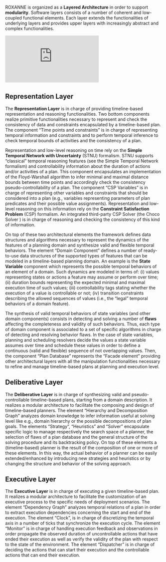 ROXANNE is organized as a **Layered Architecture** in order to support **modularity**. Software layers consists of a number of coherent and low-coupled functional elements. Each layer extends the functionalities of underlying layers and provides upper layers with increasingly abstract and complex functionalities. 

![ROXANNE Layered Architecture](https://github.com/pstlab/roxanne_rosjava/blob/master/docs/assets/img/layers.pdf)


## Representation Layer

The **Representation Layer** is in charge of providing timeline-based representation and reasoning functionalities. Two bottom components realize primitive functionalities necessary to represent and check the consistency of data and constraints encapsulated by a timeline-based plan. The component “Time points and constraints” is in charge of representing temporal information and constraints and to perform temporal inference to check temporal bounds of activities and the consistency of a plan. 

Representation and low-level reasoning on time rely on the **Simple Temporal Network with Uncertainty** (STNU) formalism. STNU supports “classical” temporal reasoning features (see the Simple Temporal Network formalism) and controllability information about the duration of actions and/or activities of a plan. This component encapsulates an implementation of the Floyd-Warshall algorithm to infer minimal and maximal distance bounds between time points and accordingly check the consistency pseudo-controllability of a plan. The component “CSP Variables” is in charge of representing other variables and constraints that should be considered into a plan (e.g., variables representing parameters of plan predicates and their possible value assignments). Representation and low-level reasoning on this information rely on the **Constraint Satisfaction Problem** (CSP) formalism. An integrated third-party CSP Solver (the Choco Solver  ) is in charge of reasoning and checking the consistency of this kind of information. 

On top of these two architectural elements the framework defines data structures and algorithms necessary to represent the dynamics of the features of a planning domain and synthesize valid and flexible temporal behaviors. The element “Domain Component” defines a number of ready-to-use data structures of the supported types of features that can be modeled in a timeline-based planning domain. An example is the **State Variable** component which represents the possible temporal behaviors of an element of a domain. Such dynamics are modeled in terms of: (i) values representing states or actions a feature may assume or perform over time; (ii) duration bounds representing the expected minimal and maximal execution time of such values; (iii) controllability tags stating whether the execution of a value is controllable or not; (iv) transition constraints describing the allowed sequences of values (i.e., the “legal” temporal behaviors of a domain feature).

The synthesis of valid temporal behaviors of state variables (and other domain components) consists in detecting and solving a number of **flaws** affecting the completeness and validity of such behaviors. Thus, each type of domain component is associated to a set of specific algorithms in charge of detecting and resolving behavior flaws. In the case of state variables, planning and scheduling resolvers decide the values a state variable assumes over time and schedule these values in order to define a continuous (valid and flexible) sequence of not overlapping values. Then, the component “Plan Database” represents the “Facade element” providing other architectural layers with all the manipulation functionalities necessary to refine and manage timeline-based plans at planning and execution level. 


## Deliberative Layer

The **Deliberative Layer** is in charge of synthesizing valid and pseudo-controllable timeline-based plans, starting from a domain description. It realizes a modular architecture to facilitate the composing and design of timeline-based planners. The element “Hierarchy and Decomposition Graph” analyzes domain knowledge to infer information useful at solving level like e.g., domain hierarchy or the possible decompositions of plan goals. The elements “Strategy”, “Heuristics” and “Solver” encapsulate specific logic to manage respectively the search space of a planner, the selection of flaws of a plan database and the general structure of the solving procedure and its backtracking policy. On top of these elements a (timeline-based) planner is the result of the composition of one or more of these elements. In this way, the actual behavior of a planner can be easily extended/enhanced by introducing new strategies and heuristics or by changing the structure and behavior of the solving approach.

## Executive Layer

The **Executive Layer** is in charge of executing a given timeline-based plan. It realizes a modular architecture to facilitate the customization of an executive process to the specific needs of deployment scenarios. The element “Dependency Graph” analyzes temporal relations of a plan in order to extract execution dependencies concerning the start and end of the execution. The element “Clock”, is in charge of discretizing the temporal axis in a number of ticks that synchronize the execution cycle. The element “Monitor” is in charge of handling execution feedback and observations in order propagate the observed duration of uncontrollable actions that have ended their execution as well as verify the validity of the plan with respect to the state of the environment. The element “Dispatcher” is in charge of deciding the actions that can start their execution and the controllable actions that can end their execution.	


